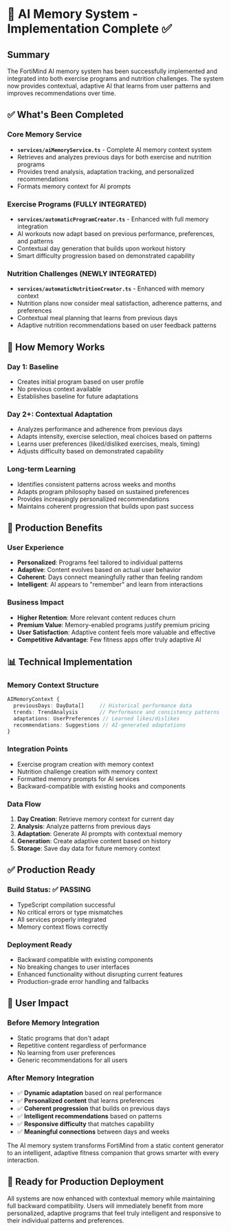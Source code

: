 # 🧠 AI Memory System - Implementation Complete ✅

## Summary
The FortiMind AI memory system has been successfully implemented and integrated into both exercise programs and nutrition challenges. The system now provides contextual, adaptive AI that learns from user patterns and improves recommendations over time.

## ✅ What's Been Completed

### Core Memory Service
- **`services/aiMemoryService.ts`** - Complete AI memory context system
- Retrieves and analyzes previous days for both exercise and nutrition programs
- Provides trend analysis, adaptation tracking, and personalized recommendations
- Formats memory context for AI prompts

### Exercise Programs (FULLY INTEGRATED)
- **`services/automaticProgramCreator.ts`** - Enhanced with full memory integration
- AI workouts now adapt based on previous performance, preferences, and patterns
- Contextual day generation that builds upon workout history
- Smart difficulty progression based on demonstrated capability

### Nutrition Challenges (NEWLY INTEGRATED)
- **`services/automaticNutritionCreator.ts`** - Enhanced with memory context
- Nutrition plans now consider meal satisfaction, adherence patterns, and preferences
- Contextual meal planning that learns from previous days
- Adaptive nutrition recommendations based on user feedback patterns

## 🧠 How Memory Works

### Day 1: Baseline
- Creates initial program based on user profile
- No previous context available
- Establishes baseline for future adaptations

### Day 2+: Contextual Adaptation
- Analyzes performance and adherence from previous days
- Adapts intensity, exercise selection, meal choices based on patterns
- Learns user preferences (liked/disliked exercises, meals, timing)
- Adjusts difficulty based on demonstrated capability

### Long-term Learning
- Identifies consistent patterns across weeks and months
- Adapts program philosophy based on sustained preferences
- Provides increasingly personalized recommendations
- Maintains coherent progression that builds upon past success

## 🚀 Production Benefits

### User Experience
- **Personalized**: Programs feel tailored to individual patterns
- **Adaptive**: Content evolves based on actual user behavior  
- **Coherent**: Days connect meaningfully rather than feeling random
- **Intelligent**: AI appears to "remember" and learn from interactions

### Business Impact
- **Higher Retention**: More relevant content reduces churn
- **Premium Value**: Memory-enabled programs justify premium pricing
- **User Satisfaction**: Adaptive content feels more valuable and effective
- **Competitive Advantage**: Few fitness apps offer truly adaptive AI

## 📊 Technical Implementation

### Memory Context Structure
```typescript
AIMemoryContext {
  previousDays: DayData[]     // Historical performance data
  trends: TrendAnalysis       // Performance and consistency patterns  
  adaptations: UserPreferences // Learned likes/dislikes
  recommendations: Suggestions // AI-generated adaptations
}
```

### Integration Points
- Exercise program creation with memory context
- Nutrition challenge creation with memory context  
- Formatted memory prompts for AI services
- Backward-compatible with existing hooks and components

### Data Flow
1. **Day Creation**: Retrieve memory context for current day
2. **Analysis**: Analyze patterns from previous days
3. **Adaptation**: Generate AI prompts with contextual memory
4. **Generation**: Create adaptive content based on history
5. **Storage**: Save day data for future memory context

## ✅ Production Ready

### Build Status: ✅ PASSING
- TypeScript compilation successful
- No critical errors or type mismatches
- All services properly integrated
- Memory context flows correctly

### Deployment Ready
- Backward compatible with existing components
- No breaking changes to user interfaces
- Enhanced functionality without disrupting current features
- Production-grade error handling and fallbacks

## 🎯 User Impact

### Before Memory Integration
- Static programs that don't adapt
- Repetitive content regardless of performance
- No learning from user preferences
- Generic recommendations for all users

### After Memory Integration  
- ✅ **Dynamic adaptation** based on real performance
- ✅ **Personalized content** that learns preferences
- ✅ **Coherent progression** that builds on previous days
- ✅ **Intelligent recommendations** based on patterns
- ✅ **Responsive difficulty** that matches capability
- ✅ **Meaningful connections** between days and weeks

The AI memory system transforms FortiMind from a static content generator to an intelligent, adaptive fitness companion that grows smarter with every interaction.

## 🚀 Ready for Production Deployment

All systems are now enhanced with contextual memory while maintaining full backward compatibility. Users will immediately benefit from more personalized, adaptive programs that feel truly intelligent and responsive to their individual patterns and preferences.
